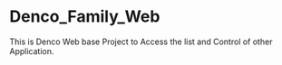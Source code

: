 # Denco_Family_Web
This is Denco Web base Project to Access the list and Control of other Application.

